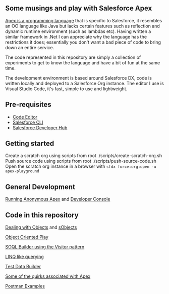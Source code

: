Some musings and play with Salesforce Apex
-------------------------------------------

[Apex is a programming language] that is specific to Salesforce, it resembles an OO language like Java but lacks certain features such as reflection and dynamic runtime environment (such as lambdas etc). Having written a similar framework in .Net I can appreciate why the language has the restrictions it does; essentially you don't want a bad piece of code to bring down an entire service.

The code represented in this repository are simply a collection of experiments to get to know the language and have a bit of fun at the same time.

The development environment is based around Salesforce DX, code is written locally and deployed to a Salesforce Org instance. The editor I use is Visual Studio Code, it's fast, simple to use and lightweight.

## Pre-requisites
- [Code Editor](https://code.visualstudio.com/download)
- [Salesforce CLI](https://developer.salesforce.com/tools/sfdxcli)
- [Salesforce Developer Hub](https://developer.salesforce.com/promotions/orgs/dx-signup)

## Getting started
Create a scratch org using scripts from root ./scripts/create-scratch-org.sh
Push source code using scripts from root ./scripts/push-source-code.sh
Open the scratch org instance in a browser with `sfdx force:org:open -u apex-playground`

## General Development
[Running Anonymous Apex](docs/developing/AnonymousApex.md) and [Developer Console](docs/developing/DeveloperConsole.md)

## Code in this repository
[Dealing with Objects](docs/ApexObjects.md) and [sObjects](docs/ApexSObjects.md)

[Object Oriented Play](docs/ObjectOrientatedProgramming.md)

[SOQL Builder using the Visitor pattern](docs/YetAnotherSOQLBuilder.md)

[LINQ like querying](docs/LinqLikeQuerying.md)

[Test Data Builder](docs/TestDataBuilder.md)

[Some of the quirks associated with Apex](docs/Quirks.md)

[Postman Examples](postman/Readme.md)

[Apex is a programming language]: ApexLanguage.md

